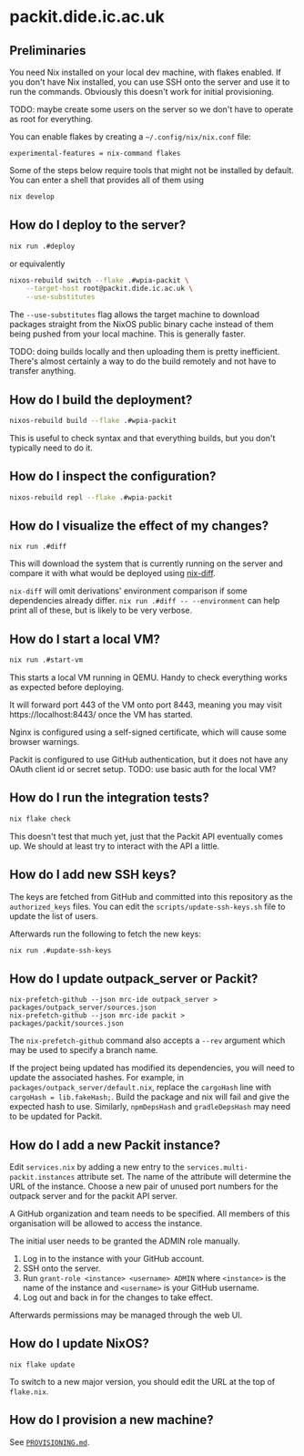 # packit.dide.ic.ac.uk

## Preliminaries

You need Nix installed on your local dev machine, with flakes enabled. If you
don't have Nix installed, you can use SSH onto the server and use it to run the
commands. Obviously this doesn't work for initial provisioning.

TODO: maybe create some users on the server so we don't have to operate as root
for everything.

You can enable flakes by creating a `~/.config/nix/nix.conf` file:
```
experimental-features = nix-command flakes
```

Some of the steps below require tools that might not be installed by default.
You can enter a shell that provides all of them using

```sh
nix develop
```

## How do I deploy to the server?

```sh
nix run .#deploy
```

or equivalently

```sh
nixos-rebuild switch --flake .#wpia-packit \
    --target-host root@packit.dide.ic.ac.uk \
    --use-substitutes
```

The `--use-substitutes` flag allows the target machine to download packages
straight from the NixOS public binary cache instead of them being pushed from
your local machine. This is generally faster.

TODO: doing builds locally and then uploading them is pretty inefficient.
There's almost certainly a way to do the build remotely and not have to transfer
anything.

## How do I build the deployment?

```sh
nixos-rebuild build --flake .#wpia-packit
```

This is useful to check syntax and that everything builds, but you don't
typically need to do it.

## How do I inspect the configuration? 

```sh
nixos-rebuild repl --flake .#wpia-packit
```

## How do I visualize the effect of my changes?

```
nix run .#diff
```

This will download the system that is currently running on the server and
compare it with what would be deployed using [nix-diff](https://github.com/Gabriella439/nix-diff).

`nix-diff` will omit derivations' environment comparison if some dependencies
already differ. `nix run .#diff -- --environment` can help print all of these,
but is likely to be very verbose.

## How do I start a local VM?

```sh
nix run .#start-vm
```

This starts a local VM running in QEMU. Handy to check everything works as
expected before deploying.

It will forward port 443 of the VM onto port 8443, meaning you may visit
https://localhost:8443/ once the VM has started.

Nginx is configured using a self-signed certificate, which will cause some
browser warnings.

Packit is configured to use GitHub authentication, but it does not have any
OAuth client id or secret setup. TODO: use basic auth for the local VM?

## How do I run the integration tests?

```sh
nix flake check
```

This doesn't test that much yet, just that the Packit API eventually comes up.
We should at least try to interact with the API a little.

## How do I add new SSH keys?

The keys are fetched from GitHub and committed into this repository as the
`authorized_keys` files. You can edit the `scripts/update-ssh-keys.sh` file to
update the list of users.

Afterwards run the following to fetch the new keys:
```sh
nix run .#update-ssh-keys
```

## How do I update outpack_server or Packit?

```
nix-prefetch-github --json mrc-ide outpack_server > packages/outpack_server/sources.json
nix-prefetch-github --json mrc-ide packit > packages/packit/sources.json
```

The `nix-prefetch-github` command also accepts a `--rev` argument which may be
used to specify a branch name.

If the project being updated has modified its dependencies, you will need to
update the associated hashes. For example, in
`packages/outpack_server/default.nix`, replace the `cargoHash` line with
`cargoHash = lib.fakeHash;`. Build the package and nix will fail and give the
expected hash to use. Similarly, `npmDepsHash` and `gradleDepsHash` may need to
be updated for Packit.

## How do I add a new Packit instance?

Edit `services.nix` by adding a new entry to the `services.multi-packit.instances`
attribute set. The name of the attribute will determine the URL of the
instance. Choose a new pair of unused port numbers for the outpack server and
for the packit API server.

A GitHub organization and team needs to be specified. All members of this
organisation will be allowed to access the instance.

The initial user needs to be granted the ADMIN role manually.

1. Log in to the instance with your GitHub account.
1. SSH onto the server.
1. Run `grant-role <instance> <username> ADMIN` where `<instance>` is the name
   of the instance and `<username>` is your GitHub username.
1. Log out and back in for the changes to take effect.

Afterwards permissions may be managed through the web UI.

## How do I update NixOS?

```
nix flake update
```

To switch to a new major version, you should edit the URL at the top of `flake.nix`.

## How do I provision a new machine?

See [`PROVISIONING.md`](PROVISIONING.md).
